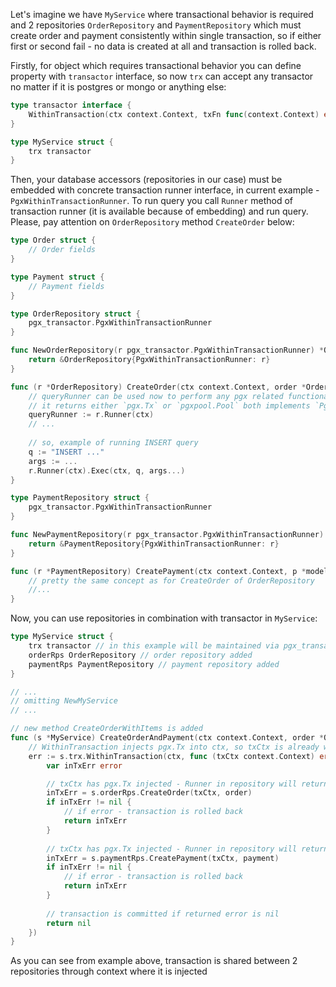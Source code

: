 Let's imagine we have `MyService` where transactional behavior is required and 2 repositories `OrderRepository` and `PaymentRepository` which must create order and payment consistently within single transaction, so if either first or second fail - no data is created at all and transaction is rolled back.

Firstly, for object which requires transactional behavior you can define property with `transactor` interface, so now `trx` can accept any transactor no matter if it is postgres or mongo or anything else:
```go
type transactor interface {
	WithinTransaction(ctx context.Context, txFn func(context.Context) error) error
}

type MyService struct {
	trx transactor
}
```
Then, your database accessors (repositories in our case) must be embedded with concrete transaction runner interface, in current example - `PgxWithinTransactionRunner`. To run query you call `Runner` method of transaction runner (it is available because of embedding) and run query. Please, pay attention on `OrderRepository` method `CreateOrder` below:
```go
type Order struct {
	// Order fields
}

type Payment struct {
	// Payment fields
}

type OrderRepository struct {
	pgx_transactor.PgxWithinTransactionRunner
}

func NewOrderRepository(r pgx_transactor.PgxWithinTransactionRunner) *OrderRepository {
	return &OrderRepository{PgxWithinTransactionRunner: r}
}

func (r *OrderRepository) CreateOrder(ctx context.Context, order *Order) error {
	// queryRunner can be used now to perform any pgx related functionality available in interface `PgxQueryRunner` 
	// it returns either `pgx.Tx` or `pgxpool.Pool` both implements `PgxQueryRunner` interface
	queryRunner := r.Runner(ctx)
	// ...
	
	// so, example of running INSERT query
	q := "INSERT ..."
	args := ...
	r.Runner(ctx).Exec(ctx, q, args...)
}

type PaymentRepository struct {
	pgx_transactor.PgxWithinTransactionRunner
}

func NewPaymentRepository(r pgx_transactor.PgxWithinTransactionRunner) *PaymentRepository {
	return &PaymentRepository{PgxWithinTransactionRunner: r}
}

func (r *PaymentRepository) CreatePayment(ctx context.Context, p *model.Payment) error { 
	// pretty the same concept as for CreateOrder of OrderRepository 
	//...
}
```
Now, you can use repositories in combination with transactor in `MyService`:
```go
type MyService struct {
	trx transactor // in this example will be maintained via pgx_transactor.NewPgxTransactor(...)
	orderRps OrderRepository // order repository added
	paymentRps PaymentRepository // payment repository added
}

// ...
// omitting NewMyService
// ...

// new method CreateOrderWithItems is added
func (s *MyService) CreateOrderAndPayment(ctx context.Context, order *Order, payment *Payment) error {
	// WithinTransaction injects pgx.Tx into ctx, so txCtx is already with injected transaction
	err := s.trx.WithinTransaction(ctx, func (txCtx context.Context) error {
		var inTxErr error

		// txCtx has pgx.Tx injected - Runner in repository will return pgx.Tx
		inTxErr = s.orderRps.CreateOrder(txCtx, order)
		if inTxErr != nil {
			// if error - transaction is rolled back
			return inTxErr
		}
		
		// txCtx has pgx.Tx injected - Runner in repository will return pgx.Tx
		inTxErr = s.paymentRps.CreatePayment(txCtx, payment)
		if inTxErr != nil {
			// if error - transaction is rolled back 
			return inTxErr
		}
		
		// transaction is committed if returned error is nil
		return nil
	})
}
```
As you can see from example above, transaction is shared between 2 repositories through context where it is injected
